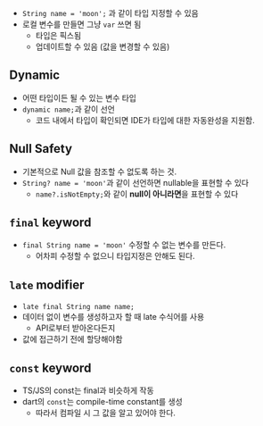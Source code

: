 - `String name = 'moon';` 과 같이 타입 지정할 수 있음
- 로컬 변수를 만들면 그냥 `var` 쓰면 됨
	- 타입은 픽스됨
	- 업데이트할 수 있음 (값을 변경할 수 있음)

## Dynamic

- 어떤 타입이든 될 수 있는 변수 타입
- `dynamic name;`과 같이 선언
	- 코드 내에서 타입이 확인되면 IDE가 타입에 대한 자동완성을 지원함.

## Null Safety

- 기본적으로 Null 값을 참조할 수 없도록 하는 것.
- `String? name = 'moon'`과 같이 선언하면 nullable을 표현할 수 있다
	- `name?.isNotEmpty;`와 같이 **null이 아니라면**을 표현할 수 있다

## `final` keyword

- `final String name = 'moon'` 수정할 수 없는 변수를 만든다.
	- 어차피 수정할 수 없으니 타입지정은 안해도 된다.

## `late` modifier

- `late final String name name;`
- 데이터 없이 변수를 생성하고자 할 때 late 수식어를 사용
	- API로부터 받아온다든지
- 값에 접근하기 전에 할당해야함

## `const` keyword

- TS/JS의 const는 final과 비슷하게 작동
- dart의 `const`는 compile-time constant를 생성
	- 따라서 컴파일 시 그 값을 알고 있어야 한다.